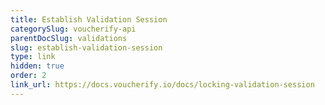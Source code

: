 ```yaml
---
title: Establish Validation Session
categorySlug: voucherify-api
parentDocSlug: validations
slug: establish-validation-session
type: link
hidden: true
order: 2
link_url: https://docs.voucherify.io/docs/locking-validation-session
---
```

